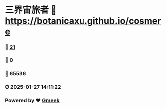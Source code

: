 # 三界宙旅者 :link: https://botanicaxu.github.io/cosmere 
### :page_facing_up: [21](https://botanicaxu.github.io/cosmere/tag.html) 
### :speech_balloon: 0 
### :hibiscus: 65536 
### :alarm_clock: 2025-01-27 14:11:22 
### Powered by :heart: [Gmeek](https://github.com/Meekdai/Gmeek)
